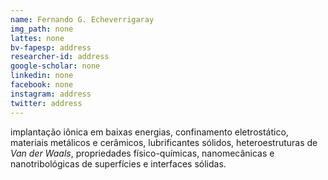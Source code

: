 ```yaml
---
name: Fernando G. Echeverrigaray
img_path: none
lattes: none
bv-fapesp: address
researcher-id: address
google-scholar: none
linkedin: none
facebook: none
instagram: address
twitter: address
---
```

implantação iônica em baixas energias, confinamento eletrostático, materiais
metálicos e cerâmicos, lubrificantes sólidos, heteroestruturas de _Van der
Waals_, propriedades físico-químicas, nanomecânicas e nanotribológicas de
superfícies e interfaces sólidas.
